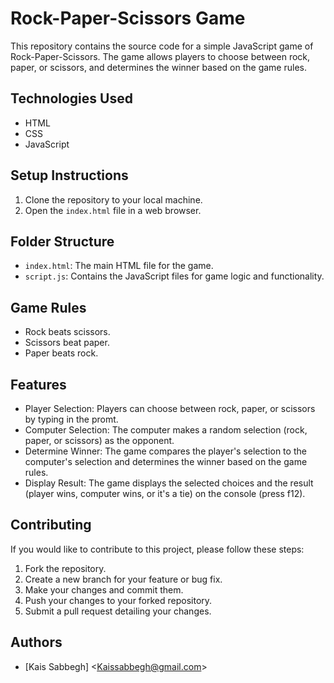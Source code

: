 # Rock-Paper-Scissors Game

This repository contains the source code for a simple JavaScript game of Rock-Paper-Scissors. The game allows players to choose between rock, paper, or scissors, and determines the winner based on the game rules.

## Technologies Used

- HTML
- CSS
- JavaScript

## Setup Instructions

1. Clone the repository to your local machine.
2. Open the `index.html` file in a web browser.

## Folder Structure

- `index.html`: The main HTML file for the game.
- `script.js`: Contains the JavaScript files for game logic and functionality.


## Game Rules

- Rock beats scissors.
- Scissors beat paper.
- Paper beats rock.

## Features

- Player Selection: Players can choose between rock, paper, or scissors by typing in the promt.
- Computer Selection: The computer makes a random selection (rock, paper, or scissors) as the opponent.
- Determine Winner: The game compares the player's selection to the computer's selection and determines the winner based on the game rules.
- Display Result: The game displays the selected choices and the result (player wins, computer wins, or it's a tie) on the console (press f12).

## Contributing

If you would like to contribute to this project, please follow these steps:

1. Fork the repository.
2. Create a new branch for your feature or bug fix.
3. Make your changes and commit them.
4. Push your changes to your forked repository.
5. Submit a pull request detailing your changes.

## Authors

- [Kais Sabbegh] <[Kaissabbegh@gmail.com](mailto:Kaissabbegh@gmail.com)>

